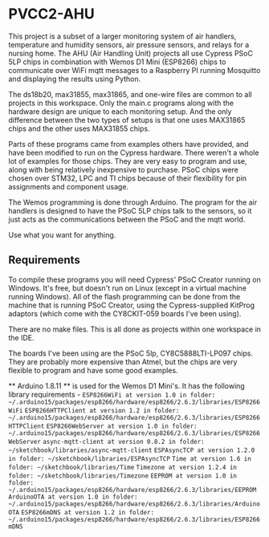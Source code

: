 # PVCC2-AHU

This project is a subset of a larger monitoring system of air handlers, temperature and humidity sensors, air pressure sensors, and relays for a nursing home.  The AHU (Air Handling Unit) projects all use Cypress PSoC 5LP chips in combination with Wemos D1 Mini (ESP8266) chips to communicate over WiFi mqtt messages to a Raspberry PI running Mosquitto and displaying the results using Python.  

The ds18b20, max31855, max31865, and one-wire files are common to all projects in this workspace.  Only the main.c programs along with the hardware design are unique to each monitoring setup.  And the only difference between the two types of setups is that one uses MAX31865 chips and the other uses MAX31855 chips.

Parts of these programs came from examples others have provided, and have been modified to run on the Cypress hardware.  There weren't a whole lot of examples for those chips.  They are very easy to program and use, along with being relatively inexpensive to purchase.  PSoC chips were chosen over STM32, LPC and TI chips because of their flexibility for pin assignments and component usage.

The Wemos programming is done through Arduino.  The program for the air handlers is designed to have the PSoC 5LP chips talk to the sensors, so it just acts as the communications between the PSoC and the mqtt world.

Use what you want for anything.  

## Requirements
To compile these programs you will need Cypress' PSoC Creator running on Windows.  It's free, but doesn't run on Linux (except in a virtual machine running Windows).  All of the flash programming can be done from the machine that is running PSoC Creator, using the Cypress-supplied KitProg adaptors (which come with the CY8CKIT-059 boards I've been using).

There are no make files.  This is all done as projects within one workspace in the IDE.

The boards I've been using are the PSoC 5lp, CY8C5888LTI-LP097 chips.  They are probably more expensive than Atmel, but the chips are very flexible to program and have some good examples.

** Arduino 1.8.11 ** is used for the Wemos D1 Mini's.  It has the following library requirements -
`ESP8266WiFi at version 1.0 in folder: ~/.arduino15/packages/esp8266/hardware/esp8266/2.6.3/libraries/ESP8266WiFi` 
`ESP8266HTTPClient at version 1.2 in folder: ~/.arduino15/packages/esp8266/hardware/esp8266/2.6.3/libraries/ESP8266HTTPClient`
`ESP8266WebServer at version 1.0 in folder: ~/.arduino15/packages/esp8266/hardware/esp8266/2.6.3/libraries/ESP8266WebServer`
`async-mqtt-client at version 0.8.2 in folder: ~/sketchbook/libraries/async-mqtt-client`
`ESPAsyncTCP at version 1.2.0 in folder: ~/sketchbook/libraries/ESPAsyncTCP`
`Time at version 1.6 in folder: ~/sketchbook/libraries/Time`
`Timezone at version 1.2.4 in folder: ~/sketchbook/libraries/Timezone`
`EEPROM at version 1.0 in folder: ~/.arduino15/packages/esp8266/hardware/esp8266/2.6.3/libraries/EEPROM`
`ArduinoOTA at version 1.0 in folder: ~/.arduino15/packages/esp8266/hardware/esp8266/2.6.3/libraries/ArduinoOTA`
`ESP8266mDNS at version 1.2 in folder: ~/.arduino15/packages/esp8266/hardware/esp8266/2.6.3/libraries/ESP8266mDNS`
  



